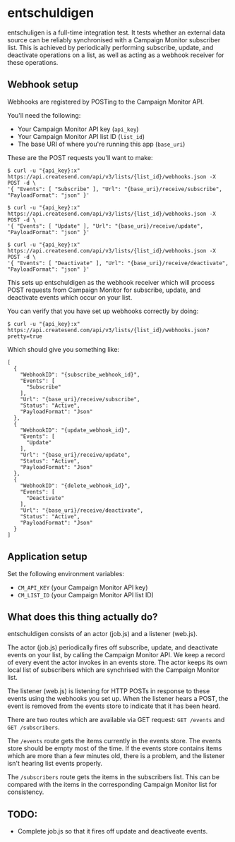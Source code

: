 # entschuldigen

entschuligen is a full-time integration test. It tests whether an external
data source can be reliably synchronised with a Campaign Monitor subscriber
list. This is achieved by periodically performing subscribe, update, and
deactivate operations on a list, as well as acting as a webhook receiver
for these operations.

## Webhook setup

Webhooks are registered by POSTing to the Campaign Monitor API.

You'll need the following:

- Your Campaign Monitor API key (`api_key`)
- Your Campaign Monitor API list ID (`list_id`)
- The base URI of where you're running this app (`base_uri`)

These are the POST requests you'll want to make:

    $ curl -u "{api_key}:x" https://api.createsend.com/api/v3/lists/{list_id}/webhooks.json -X POST -d \
    '{ "Events": [ "Subscribe" ], "Url": "{base_uri}/receive/subscribe", "PayloadFormat": "json" }'

    $ curl -u "{api_key}:x" https://api.createsend.com/api/v3/lists/{list_id}/webhooks.json -X POST -d \
    '{ "Events": [ "Update" ], "Url": "{base_uri}/receive/update", "PayloadFormat": "json" }'

    $ curl -u "{api_key}:x" https://api.createsend.com/api/v3/lists/{list_id}/webhooks.json -X POST -d \
    '{ "Events": [ "Deactivate" ], "Url": "{base_uri}/receive/deactivate", "PayloadFormat": "json" }'

This sets up entschuldigen as the webhook receiver which will process
POST requests from Campaign Monitor for subscribe, update, and deactivate
events which occur on your list.

You can verify that you have set up webhooks correctly by doing:

    $ curl -u "{api_key}:x" https://api.createsend.com/api/v3/lists/{list_id}/webhooks.json?pretty=true

Which should give you something like:

    [
      {
        "WebhookID": "{subscribe_webhook_id}",
        "Events": [
          "Subscribe"
        ],
        "Url": "{base_uri}/receive/subscribe",
        "Status": "Active",
        "PayloadFormat": "Json"
      },
      {
        "WebhookID": "{update_webhook_id}",
        "Events": [
          "Update"
        ],
        "Url": "{base_uri}/receive/update",
        "Status": "Active",
        "PayloadFormat": "Json"
      },
      {
        "WebhookID": "{delete_webhook_id}",
        "Events": [
          "Deactivate"
        ],
        "Url": "{base_uri}/receive/deactivate",
        "Status": "Active",
        "PayloadFormat": "Json"
      }
    ]

## Application setup

Set the following environment variables:

- `CM_API_KEY` (your Campaign Monitor API key)
- `CM_LIST_ID` (your Campaign Monitor API list ID)

## What does this thing actually do?

entschuldigen consists of an actor (job.js) and a listener (web.js).

The actor (job.js) periodically fires off subscribe, update, and deactivate
events on your list, by calling the Campaign Monitor API. We keep a
record of every event the actor invokes in an events store. The actor keeps
its own local list of subscribers which are synchrised with the Campaign
Monitor list.

The listener (web.js) is listening for HTTP POSTs in response to these events
using the webhooks you set up. When the listener hears a POST, the event is 
removed from the events store to indicate that it has been heard.

There are two routes which are available via GET request: `GET /events` and
`GET /subscribers`.

The `/events` route gets the items currently in the events store. The events store
should be empty most of the time. If the events store contains items which are
more than a few minutes old, there is a problem, and the listener isn't hearing
list events properly.
    

The `/subscribers` route gets the items in the subscribers list. This can be
compared with the items in the corresponding Campaign Monitor list for
consistency.

## TODO:
- Complete job.js so that it fires off update and deactiveate events.
